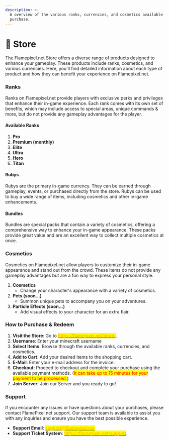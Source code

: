```yaml
---
description: >-
  A overview of the various ranks, currencies, and cosmetics available for
  purchase.
---
```


# 🛒 Store

The Flamepixel.net Store offers a diverse range of products designed to enhance your gameplay. These products include ranks, cosmetics, and various currencies. Here, you'll find detailed information about each type of product and how they can benefit your experience on Flamepixel.net.

### Ranks

Ranks on Flamepixel.net provide players with exclusive perks and privileges that enhance their in-game experience. Each rank comes with its own set of benefits, which may include access to special areas, unique commands & more, but do not provide any gameplay advantages for the player.

#### Available Ranks

1. **Pro**
2. **Premium (monthly)**
3. **Elite**
4. **Ultra**
5. **Hero**
6. **Titan**

#### Rubys

Rubys are the primary in-game currency. They can be earned through gameplay, events, or purchased directly from the store. Rubys can be used to buy a wide range of items, including cosmetics and other in-game enhancements.

#### Bundles

Bundles are special packs that contain a variety of cosmetics, offering a comprehensive way to enhance your in-game appearance. These packs provide great value and are an excellent way to collect multiple cosmetics at once.

### Cosmetics

Cosmetics on Flamepixel.net allow players to customize their in-game appearance and stand out from the crowd. These items do not provide any gameplay advantages but are a fun way to express your personal style.

1. **Cosmetics**
   * Change your character's appearance with a variety of cosmetics.
2. **Pets (soon...)**
   * Summon unique pets to accompany you on your adventures.
3. **Particle Effects (soon...)**
   * Add visual effects to your character for an extra flair.

### How to Purchase & Redeem

1. **Visit the Store**: Go to [<mark style="color:orange;">https://flamepixel.net/store/</mark>](https://www.flamepixel.net/store/).
2. **Username**: Enter your minecraft username
3. **Select Items**: Browse through the available ranks, currencies, and cosmetics.
4. **Add to Cart**: Add your desired items to the shopping cart.
5. **E-Mail**: Enter your e-mail address for the invoice.
6. **Checkout**: Proceed to checkout and complete your purchase using the available payment methods. (<mark style="color:red;">It can take up to 15 minutes for your payment to be processed.</mark>)
7. **Join Server**: Join our Server and you ready to go!

### Support

If you encounter any issues or have questions about your purchases, please contact FlamePixel.net support. Our support team is available to assist you with any inquiries and ensure you have the best possible experience.

* **Support Email**: [<mark style="color:orange;">support@flamepixel.net</mark>](mailto:%20support@flamepixel.net)
* **Support Ticket System**: [<mark style="color:orange;">https://flamepixel.net/support</mark>](https://flamepixel.net/support).
